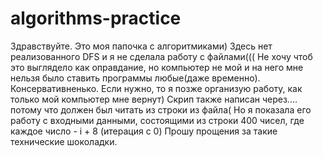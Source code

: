 # algorithms-practice
Здравствуйте. Это моя папочка с алгоритмиками) Здесь нет реализованного DFS и я не сделала работу с файлами((( 
Не хочу чтоб это выглядело как оправдание, но компьютер не мой и на него мне нельзя было ставить программы любые(даже временно). Консервативненько.
Если нужно, то я позже организую работу, как только мой компьютер мне вернут) Скрип также написан через.... потому что должен был читать из строки из файла( Но я показала его работу с входными данными, состоящими из строки 400 чисел, где каждое число - i + 8 (итерация с 0)
Прошу прощения за такие технические шоколадки.
